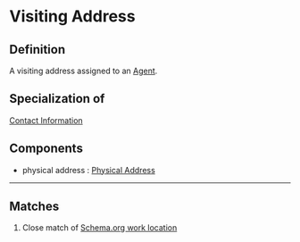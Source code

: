 # Visiting Address

## Definition
A visiting address assigned to an [Agent](../entities/Organisation_Unit.md). 

## Specialization of
[Contact Information](../datatypes/Contact_Information.md)

## Components
- physical address : [Physical Address](../datatypes/Physical_Address.md)

---
## Matches
1. Close match of [Schema.org work location](https://schema.org/workLocation)
